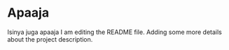# Apaaja
Isinya juga apaaja
I am editing the README file. Adding some more details about the project description.

